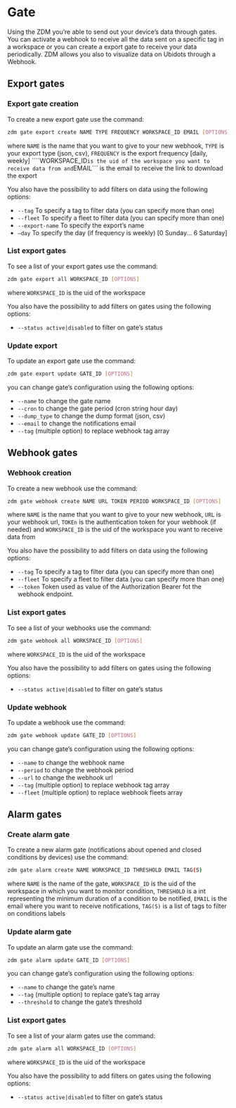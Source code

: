 # Gate
Using the ZDM you’re able to send out your device’s data through gates.
You can activate a webhook to receive all the data sent on a specific tag in a workspace or
you can create a export gate to receive your data periodically.
ZDM allows you also to visualize data on Ubidots through a Webhook.

## Export gates

### Export gate creation
To create a new export gate use the command:

```bash
zdm gate export create NAME TYPE FREQUENCY WORKSPACE_ID EMAIL [OPTIONS]
```

where ```NAME``` is the name that you want to give to your new webhook, ```TYPE``` is your export type (json, csv), ```FREQUENCY``` is the export frequency [daily, weekly] ````WORKSPACE_ID``` is the uid of the workspace you want to receive data from and ```EMAIL``` is the email to receive the link to download the export

You also have the possibility to add filters on data using the following options:

* ```--tag``` To specify a tag to filter data (you can specify more than one) 
* ```--fleet``` To specify a fleet to filter data (you can specify more than one) 
* ```--export-name``` To specify the export’s name 
* ```–day``` To specify the day (if frequency is weekly) [0 Sunday... 6 Saturday]

### List export gates

To see a list of your export gates use the command:

```bash
zdm gate export all WORKSPACE_ID [OPTIONS]
```

where ```WORKSPACE_ID``` is the uid of the workspace

You also have the possibility to add filters on gates using the following options:

* ```--status active|disabled``` to filter on gate’s status

### Update export

To update an export gate use the command:

```bash
zdm gate export update GATE_ID [OPTIONS]
```

you can change gate’s configuration using the following options: 

* ```--name``` to change the gate name 
* ```--cron``` to change the gate period (cron string hour day) 
* ```--dump_type``` to change the dump format (json, csv) 
* ```--email``` to change the notifications email 
* ```--tag``` (multiple option) to replace webhook tag array

## Webhook gates

### Webhook creation

To create a new webhook use the command:

```bash
zdm gate webhook create NAME URL TOKEN PERIOD WORKSPACE_ID [OPTIONS]
```

where ```NAME``` is the name that you want to give to your new webhook, ```URL``` is your webhook url, ```TOKEn``` is the authentication token for your webhook (if needed) and ```WORKSPACE_ID``` is the uid of the workspace you want to receive data from

You also have the possibility to add filters on data using the following options:

* ```--tag``` To specify a tag to filter data (you can specify more than one) 
* ```--fleet``` To specify a fleet to filter data (you can specify more than one) 
* ```--token``` Token used as value of the Authorization Bearer fot the webhook endpoint.

### List export gates

To see a list of your webhooks use the command:

```bash
zdm gate webhook all WORKSPACE_ID [OPTIONS]
```

where ```WORKSPACE_ID``` is the uid of the workspace

You also have the possibility to add filters on gates using the following options:

* ```--status active|disabled``` to filter on gate’s status

### Update webhook

To update a webhook use the command:

```bash
zdm gate webhook update GATE_ID [OPTIONS]
```

you can change gate’s configuration using the following options: 

* ```--name``` to change the webhook name 
* ```--period``` to change the webhook period 
* ```--url``` to change the webhook url 
* ```--tag``` (multiple option) to replace webhook tag array 
* ```--fleet``` (multiple option) to replace webhook fleets array

## Alarm gates

### Create alarm gate

To create a new alarm gate (notifications about opened and closed conditions by devices) use the command:

```bash
zdm gate alarm create NAME WORKSPACE_ID THRESHOLD EMAIL TAG(S)
```

where ```NAME``` is the name of the gate, ```WORKSPACE_ID``` is the uid of the workspace in which you want to monitor condition, ```THRESHOLD``` is a int representing the minimum duration of a condition to be notified, ```EMAIL``` is the email where you want to receive notifications, ```TAG(S)``` is a list of tags to filter on conditions labels

### Update alarm gate

To update an alarm gate use the command:

```bash
zdm gate alarm update GATE_ID [OPTIONS]
```

you can change gate’s configuration using the following options:

* ```--name``` to change the gate’s name 
* ```--tag``` (multiple option) to replace gate’s tag array 
* ```--threshold``` to change the gate’s threshold

### List export gates

To see a list of your alarm gates use the command:

```bash
zdm gate alarm all WORKSPACE_ID [OPTIONS]
```
where ```WORKSPACE_ID``` is the uid of the workspace

You also have the possibility to add filters on gates using the following options:

* ```--status active|disabled``` to filter on gate’s status
